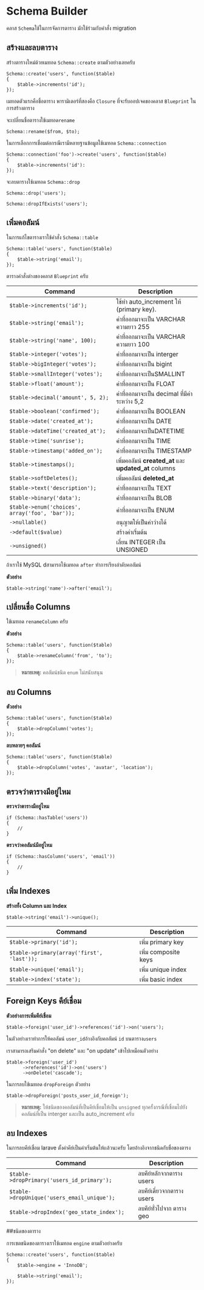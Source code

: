 # Schema Builder

คลาส `Schema`ใช้ในการจัดการตาราง มักใช้ร่วมกับคำสั่ง migration

<a name="creating-and-dropping-tables"></a>
## สร้างและลบตาราง

สร้างตารางใหม่ด้วยเมทอด `Schema::create` ตามตัวอย่างเลยครับ

	Schema::create('users', function($table)
	{
		$table->increments('id');
	});

เมทอดตัวแรกคือชื่อตาราง พารามิเตอร์ที่สองคือ `Closure` ที่จะรับออปเจคของคลาส `Blueprint` ในการสร้างตาราง

จะเปลี่ยนชื่อตารางใช้เมทอด`rename`

	Schema::rename($from, $to);

ในการเลือกการเชื่อมต่อกรณีเรามีหลายฐานข้อมูลใช้เมทอด `Schema::connection` 

	Schema::connection('foo')->create('users', function($table)
	{
		$table->increments('id'):
	});

จะลบตารางใช้เมทอด `Schema::drop` 

	Schema::drop('users');

	Schema::dropIfExists('users');

<a name="adding-columns"></a>
## เพิ่มคอลัมน์

ในการแก้ไขตารางเราใช้คำสั่ง `Schema::table` 

	Schema::table('users', function($table)
	{
		$table->string('email');
	});

ตารางคำสั่งต่างของคลาส `Blueprint` ครับ

Command  | Description
------------- | -------------
`$table->increments('id');`  |  ใช้ทำ auto_increment ให้  (primary key).
`$table->string('email');`  |  ค่าที่ออกมาจะเป็น VARCHAR ความยาว 255
`$table->string('name', 100);`  |  ค่าที่ออกมาจะเป็น VARCHAR ความยาว 100
`$table->integer('votes');`  |  ค่าที่ออกมาจะเป็น interger
`$table->bigInteger('votes');`  |  ค่าที่ออกมาจะเป็น bigint
`$table->smallInteger('votes');`  |  ค่าที่ออกมาจะเป็นSMALLINT
`$table->float('amount');`  |  ค่าที่ออกมาจะเป็น FLOAT
`$table->decimal('amount', 5, 2);`  |   ค่าที่ออกมาจะเป็น decimal ที่มีค่าระหว่าง 5,2
`$table->boolean('confirmed');`  |   ค่าที่ออกมาจะเป็น  BOOLEAN
`$table->date('created_at');`  |   ค่าที่ออกมาจะเป็น DATE 
`$table->dateTime('created_at');`  |   ค่าที่ออกมาจะเป็นDATETIME
`$table->time('sunrise');`  |    ค่าที่ออกมาจะเป็น TIME
`$table->timestamp('added_on');`  |   ค่าที่ออกมาจะเป็น TIMESTAMP 
`$table->timestamps();`  | เพิ่มคอลัมน์ **created\_at** และ **updated\_at** columns
`$table->softDeletes();`  |  เพิ่มคอลัมน์ **deleted\_at** 
`$table->text('description');`  |  ค่าที่ออกมาจะเป็น TEXT 
`$table->binary('data');`  |  ค่าที่ออกมาจะเป็น BLOB 
`$table->enum('choices', array('foo', 'bar'));` |   ค่าที่ออกมาจะเป็น ENUM
`->nullable()`  |  อนุญาตให้เป็นค่าว่างได้
`->default($value)`  |  สร้างค่าเริ่มต้น
`->unsigned()`  |  เลี่ยน INTEGER เป็น UNSIGNED

ถ้าเราใช้ MySQL dสามารถใช้เมทอด `after` ทำการเรียงลำดับคอลัมน์

**ตัวอย่าง**

	$table->string('name')->after('email');

<a name="renaming-columns"></a>
## เปลี่ยนชื่อ Columns

ใช้เมทอด `renameColumn` ครับ

**ตัวอย่าง**

	Schema::table('users', function($table)
	{
		$table->renameColumn('from', 'to');
	});

> **หมายเหตุ:** คอลัมน์ชนิด `enum` ไม่สนับสนุน

<a name="dropping-columns"></a>
## ลบ Columns

**ตัวอย่าง**

	Schema::table('users', function($table)
	{
		$table->dropColumn('votes');
	});

**ลบหลายๆ คอลัมน์**

	Schema::table('users', function($table)
	{
		$table->dropColumn('votes', 'avatar', 'location');
	});

<a name="checking-existence"></a>
## ตรวจว่าตารางมีอยู่ไหม

**ตรวจว่าตารางมีอยู่ไหม**

	if (Schema::hasTable('users'))
	{
		//
	}

**ตรวจว่าคอลัมน์มีอยู่ไหม**

	if (Schema::hasColumn('users', 'email'))
	{
		//
	}

<a name="adding-indexes"></a>
## เพิ่ม Indexes

**สร้างทั้ง Column และ Index**

	$table->string('email')->unique();


Command  | Description
------------- | -------------
`$table->primary('id');`  |  เพิ่ม primary key
`$table->primary(array('first', 'last'));`  |  เพิ่ม composite keys
`$table->unique('email');`  | เพิ่ม unique index
`$table->index('state');`  |  เพิ่ม basic index

<a name="foreign-keys"></a>
## Foreign Keys คีย์เชื่อม


**ตัวอย่างการเพิ่มคีย์เชื่อม**

	$table->foreign('user_id')->references('id')->on('users');

ในตัวอย่างเราทำการให้คอลัมน์ `user_id`อ้างอิงกับคอลัมน์ `id` บนตาราง`users` 

เราสามารถเสริมคำสั่ง "on delete" และ "on update" เข้าไปเหมือนตัวอย่าง

	$table->foreign('user_id')
          ->references('id')->on('users')
          ->onDelete('cascade');

ในการลบใช้เมทอด `dropForeign`  ตัวอย่าง

	$table->dropForeign('posts_user_id_foreign');

> **หมายเหตุ:** ให้ชนิดของคอลัมน์ที่เป็นคีย์เชื่อมให้เป็น `unsigned` ทุกครั้งกรณีที่เชื่อมไปยัง คอลัมน์ที่เป็น interger และเป็น auto_increment ครับ

<a name="dropping-indexes"></a>
## ลบ Indexes

ในการลบคีย์เชื่อม larave ตั้งค่าคีย์เป็นค่าเริ่มต้นให้เเล้วนะครับ โดยอ้างอิงจากชนิดกับชื่อของตารง

Command  | Description
------------- | -------------
`$table->dropPrimary('users_id_primary');`  |  ลบคีย์หลักจากตาราง users
`$table->dropUnique('users_email_unique');`  |  ลบคีย์เดี่ยวจากตาราง users
`$table->dropIndex('geo_state_index');`  |  ลบคีย์ทั่วไปจาก ตาราง geo
<a name="storage-engines"></a>
##ชนิดของตาราง

การเซตชนิดของตารางเราใช้เมทอด `engine` ตามตัวอย่างครับ

    Schema::create('users', function($table)
    {
        $table->engine = 'InnoDB';

        $table->string('email');
    });
